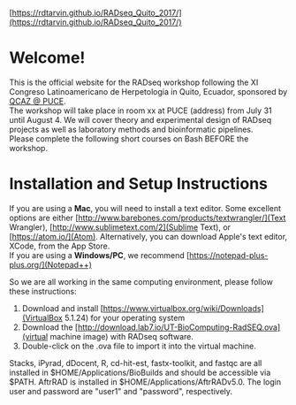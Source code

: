 [https://rdtarvin.github.io/RADseq_Quito_2017/](https://rdtarvin.github.io/RADseq_Quito_2017/)

Welcome!
==

This is the official website for the RADseq workshop following the XI Congreso Latinoamericano de Herpetologia in Quito, Ecuador, sponsored by <a href="http://zoologia.puce.edu.ec/Vertebrados/">QCAZ @ PUCE</a>.  <br>
The workshop will take place in room xx at PUCE (address) from July 31 until August 4. We will cover theory and experimental design of RADseq projects as well as laboratory methods and bioinformatic pipelines.      <br>
Please complete the following short courses on Bash BEFORE the workshop. <br>


Installation and Setup Instructions
==

If you are using a <b>Mac</b>, you will need to install a text editor. Some excellent options are either [http://www.barebones.com/products/textwrangler/](Text Wrangler), [http://www.sublimetext.com/2](Sublime Text), or [https://atom.io/](Atom). Alternatively, you can download Apple's text editor, XCode, from the App Store. <br>
If you are using a <b>Windows/PC</b>, we recommend [https://notepad-plus-plus.org/](Notepad++)


So we are all working in the same computing environment, please follow these instructions:
1. Download and install [https://www.virtualbox.org/wiki/Downloads](VirtualBox 5.1.24) for your operating system
2. Download the [http://download.lab7.io/UT-BioComputing-RadSEQ.ova](virtual machine image) with RADseq software.
3. Double-click on the .ova file to import it into the virtual machine.

Stacks, iPyrad, dDocent, R, cd-hit-est, fastx-toolkit, and fastqc are all installed in $HOME/Applications/BioBuilds and should be accessible via $PATH. AftrRAD is installed in $HOME/Applications/AftrRADv5.0. 
The login user and password are "user1" and "password", respectively.


